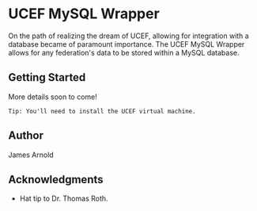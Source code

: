 # UCEF MySQL Wrapper

On the path of realizing the dream of UCEF, allowing for integration with a database became of paramount importance. The UCEF MySQL Wrapper allows for any federation's data to be stored within a MySQL database.

## Getting Started
More details soon to come!
```
Tip: You'll need to install the UCEF virtual machine.
```

## Author
James Arnold

## Acknowledgments

* Hat tip to Dr. Thomas Roth.
